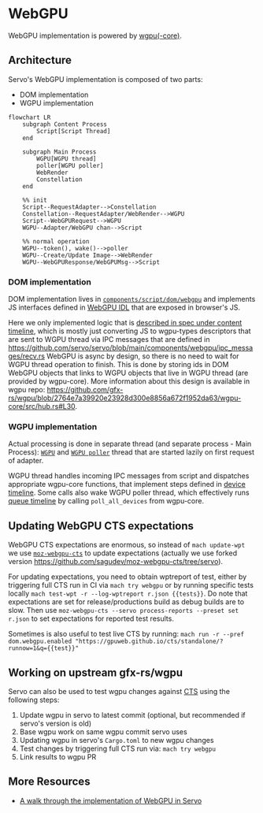 # WebGPU

WebGPU implementation is powered by [wgpu(-core)](https://github.com/gfx-rs/wgpu).

## Architecture

Servo's WebGPU implementation is composed of two parts:

- DOM implementation
- WGPU implementation

```mermaid
flowchart LR
    subgraph Content Process
        Script[Script Thread]
    end

    subgraph Main Process
        WGPU[WGPU thread]
        poller[WGPU poller]
        WebRender
        Constellation
    end

    %% init
    Script--RequestAdapter-->Constellation
    Constellation--RequestAdapter/WebRender-->WGPU
    Script--WebGPURequest-->WGPU
    WGPU--Adapter/WebGPU chan-->Script

    %% normal operation
    WGPU--token(), wake()-->poller
    WGPU--Create/Update Image-->WebRender
    WGPU--WebGPUResponse/WebGPUMsg-->Script
```

### DOM implementation

DOM implementation lives in [`components/script/dom/webgpu`](https://github.com/servo/servo/tree/main/components/script/dom/webgpu) and implements JS interfaces defined in [WebGPU IDL](https://github.com/servo/servo/blob/main/components/script_bindings/webidls/WebGPU.webidl) that are exposed in browser's JS.

Here we only implemented logic that is [described in spec under content timeline](https://www.w3.org/TR/webgpu/#content-timeline), which is mostly just converting JS to wgpu-types descriptors that are sent to WGPU thread via IPC messages that are defined in <https://github.com/servo/servo/blob/main/components/webgpu/ipc_messages/recv.rs>
WebGPU is async by design, so there is no need to wait for WGPU thread operation to finish.
This is done by storing ids in DOM WebGPU objects that links to WGPU objects that live in WGPU thread (are provided by wgpu-core). More information about this design is available in wgpu repo: <https://github.com/gfx-rs/wgpu/blob/2764e7a39920e23928d300e8856a672f1952da63/wgpu-core/src/hub.rs#L30>.

### WGPU implementation

Actual processing is done in separate thread (and separate process - Main Process): [`WGPU`](https://github.com/servo/servo/blob/main/components/webgpu/wgpu_thread.rs) and [`WGPU poller`](https://github.com/servo/servo/blob/main/components/webgpu/poll_thread.rs) thread that are started lazily on first request of adapter.

WGPU thread handles incoming IPC messages from script and dispatches appropriate wgpu-core functions, that implement steps defined in [device timeline](https://www.w3.org/TR/webgpu/#device-timeline).
Some calls also wake WGPU poller thread, which effectively runs [queue timeline](https://www.w3.org/TR/webgpu/#queue-timeline) by calling `poll_all_devices` from wgpu-core.

## Updating WebGPU CTS expectations

WebGPU CTS expectations are enormous, so instead of `mach update-wpt` we use [`moz-webgpu-cts`](https://github.com/erichdongubler-mozilla/moz-webgpu-cts) to update expectations (actually we use forked version <https://github.com/sagudev/moz-webgpu-cts/tree/servo>).

For updating expectations, you need to obtain wptreport of test, either by triggering full CTS run in CI via `mach try webgpu` or by running specific tests locally `mach test-wpt -r --log-wptreport r.json {{tests}}`.
Do note that expectations are set for release/productions build as debug builds are to slow.
Then use `moz-webgpu-cts --servo process-reports --preset set r.json` to set expectations for reported test results.

Sometimes is also useful to test live CTS by running: `mach run -r --pref dom.webgpu.enabled "https://gpuweb.github.io/cts/standalone/?runnow=1&q={{test}}"`

## Working on upstream gfx-rs/wgpu

Servo can also be used to test wgpu changes against [CTS](https://gpuweb.github.io/cts/) using the following steps:

1. Update wgpu in servo to latest commit (optional, but recommended if servo's version is old)
2. Base wgpu work on same wgpu commit servo uses
3. Updating wgpu in servo's `Cargo.toml` to new wgpu changes
4. Test changes by triggering full CTS run via: `mach try webgpu`
5. Link results to wgpu PR

## More Resources

- [A walk through the implementation of WebGPU in Servo](https://servo.org/blog/2020/08/30/gsoc-webgpu/)

